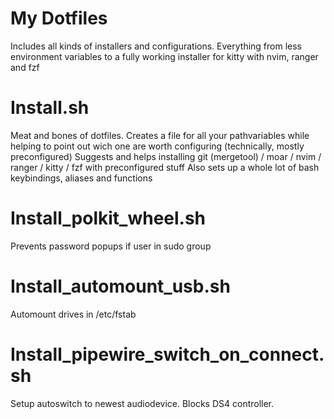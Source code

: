 # My Dotfiles

Includes all kinds of installers and configurations. 
Everything from less environment variables to a fully working installer for kitty with nvim, ranger and fzf

# Install.sh
Meat and bones of dotfiles. Creates a file for all your pathvariables while helping to point out wich one are worth configuring (technically, mostly preconfigured)
Suggests and helps installing git (mergetool) / moar / nvim / ranger / kitty / fzf with preconfigured stuff
Also sets up a whole lot of bash keybindings, aliases and functions

# Install_polkit_wheel.sh
Prevents password popups if user in sudo group

# Install_automount_usb.sh
Automount drives in /etc/fstab

# Install_pipewire_switch_on_connect.sh
Setup autoswitch to newest audiodevice. Blocks DS4 controller.

